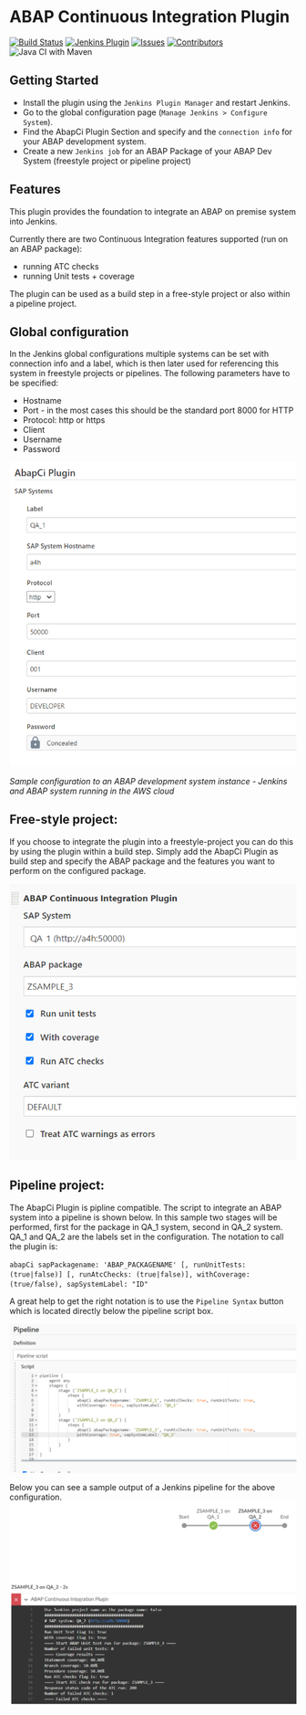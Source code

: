 # ABAP Continuous Integration Plugin

[![Build Status](https://ci.jenkins.io/buildStatus/icon?job=Plugins/abap-ci-plugin/master)](https://ci.jenkins.io/job/plugins/job/abap-ci/)
[![Jenkins Plugin](https://img.shields.io/jenkins/plugin/v/abap-ci.svg)](https://plugins.jenkins.io/abap-ci)
[![Issues](https://img.shields.io/github/issues/jenkinsci/abap-ci-plugin)](https://github.com/jenkinsci/abap-ci-plugin/issues)
[![Contributors](https://img.shields.io/github/contributors/jenkinsci/abap-ci-plugin.svg)](https://github.com/jenkinsci/abap-ci-plugin/graphs/contributors)
![Java CI with Maven](https://github.com/jenkinsci/abap-ci-plugin/workflows/Java%20CI%20with%20Maven/badge.svg)

## Getting Started

- Install the plugin using the `Jenkins Plugin Manager` and restart Jenkins.
- Go to the global configuration page (`Manage Jenkins > Configure System`).
- Find the AbapCi Plugin Section and specify and the `connection info` for your ABAP development system.
- Create a new `Jenkins job` for an ABAP Package of your ABAP Dev System (freestyle project or pipeline project)

## Features

This plugin provides the foundation to integrate an ABAP on premise system into Jenkins.

Currently there are two Continuous Integration features supported (run on an ABAP package):

- running ATC checks
- running Unit tests + coverage

The plugin can be used as a build step in a free-style project or also within a pipeline project.

## Global configuration

In the Jenkins global configurations multiple systems can be set with
connection info and a label, which is then later used for referencing this system in freestyle projects or pipelines.
The following parameters have to be specified:

- Hostname
- Port - in the most cases this should be the standard port 8000 for HTTP
- Protocol: http or https
- Client
- Username
- Password

![Global Jenkins Configuration](documentation/multiple_config.png/?raw=true "Global Jenkins Configuration")

_Sample configuration to an ABAP development system instance - Jenkins and ABAP system running in the AWS cloud_

## Free-style project:

If you choose to integrate the plugin into a freestyle-project you can do this by using the plugin within a build step.
Simply add the AbapCi Plugin as build step and specify the ABAP package and the features you want to perform on the configured package.

![Free-style project](documentation/multiple_freestyle.png/?raw=true "Free-style project")

## Pipeline project:

The AbapCi Plugin is pipline compatible. The script to integrate an ABAP system into a pipeline is shown below.
In this sample two stages will be performed, first for the package in QA_1 system, second in QA_2 system. QA_1 and QA_2 are the labels set in the configuration.
The notation to call the plugin is:

`abapCi sapPackagename: 'ABAP_PACKAGENAME' [, runUnitTests: (true|false)] [, runAtcChecks: (true|false)], withCoverage: (true/false), sapSystemLabel: "ID"`

A great help to get the right notation is to use the `Pipeline Syntax` button which is located directly below the pipeline script box.

![Pipeline project definition](documentation/multiple_pipe.png/?raw=true "Pipeline project definition")

Below you can see a sample output of a Jenkins pipeline for the above configuration.
![Pipeline project output](documentation/multiple_output_pipe.png/?raw=true "Pipeline_output.png")
